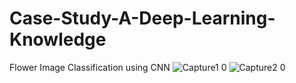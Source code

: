 # Case-Study-A-Deep-Learning-Knowledge
Flower Image Classification using CNN
![Capture1 0](https://user-images.githubusercontent.com/51823754/119271768-40062380-bc03-11eb-91e9-808603498f88.PNG)
![Capture2 0](https://user-images.githubusercontent.com/51823754/119271772-42687d80-bc03-11eb-9d66-ed65306fab38.PNG)

